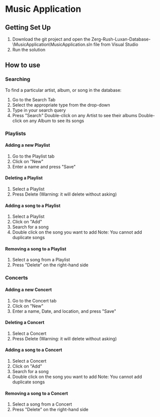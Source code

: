 # Music Application

## Getting Set Up
1. Download the git project and open the Zerg-Rush-Luxan-Database-\MusicApplication\MusicApplication.sln file from Visual Studio
2. Run the solution

## How to use

### Searching
To find a particular artist, album, or song in the database:
1. Go to the Search Tab
2. Select the appropriate type from the drop-down
3. Type in your search query
4. Press "Search"
Double-click on any Artist to see their albums
Double-click on any Album to see its songs

### Playlists

#### Adding a new Playlist
1. Go to the Playlist tab
2. Click on "New"
3. Enter a name and press "Save"

#### Deleting a Playlist
1. Select a Playlist 
2. Press Delete (Warning: it will delete without asking)

#### Adding a song to a Playlist
1. Select a Playlist
2. Click on "Add"
3. Search for a song
4. Double click on the song you want to add
Note: You cannot add duplicate songs

#### Removing a song to a Playlist
1. Select a song from a Playlist
2. Press "Delete" on the right-hand side

### Concerts

#### Adding a new Concert
1. Go to the Concert tab
2. Click on "New"
3. Enter a name, Date, and location, and press "Save"

#### Deleting a Concert
1. Select a Concert 
2. Press Delete (Warning: it will delete without asking)

#### Adding a song to a Concert
1. Select a Concert
2. Click on "Add"
3. Search for a song
4. Double click on the song you want to add
Note: You cannot add duplicate songs

#### Removing a song to a Concert
1. Select a song from a Concert
2. Press "Delete" on the right-hand side